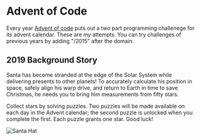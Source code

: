 # Advent of Code

Every year [Advent of code](https://adventofcode.com/) puts out a two part programming challenege for its advent calendar.  These are my attempts.  You can try challenges of previous years by adding "/2015" after the domain.

## 2019 Background Story
Santa has become stranded at the edge of the Solar System while delivering presents to other planets! To accurately calculate his position in space, safely align his warp drive, and return to Earth in time to save Christmas, he needs you to bring him measurements from fifty stars.

Collect stars by solving puzzles. Two puzzles will be made available on each day in the Advent calendar; the second puzzle is unlocked when you complete the first. Each puzzle grants one star. Good luck!

![Santa Hat](https://pbs.twimg.com/media/EFs21m0XYAIjq4T.jpg)